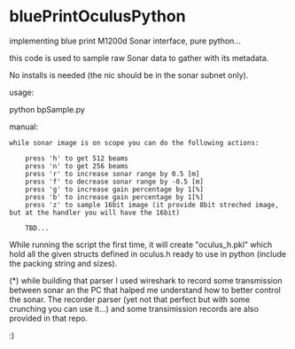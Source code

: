 # bluePrintOculusPython

implementing blue print M1200d Sonar interface, pure python...

this code is used to sample raw Sonar data to gather with its metadata.

No installs is needed (the nic should be in the sonar subnet only).

usage:

python bpSample.py

manual:

    while sonar image is on scope you can do the following actions:
       
        press 'h' to get 512 beams
        press 'n' to get 256 beams
        press 'r' to increase sonar range by 0.5 [m]
        press 'f' to decrease sonar range by -0.5 [m]
        press 'g' to increase gain percentage by 1[%]
        press 'b' to increase gain percentage by 1[%]
        press 'z' to sample 16bit image (it provide 8bit streched image, but at the handler you will have the 16bit)

        TBD...
        
While running the script the first time, it will create "oculus_h.pkl" which hold all the given structs defined in oculus.h ready to use in python (include the packing string and sizes).

(*) while building that parser I used wireshark to record some transmission between sonar an the PC that halped me understand how to better control the sonar. The recorder parser (yet not that perfect but with some crunching you can use it...) and some transimission records are also provided in that repo.

:)

